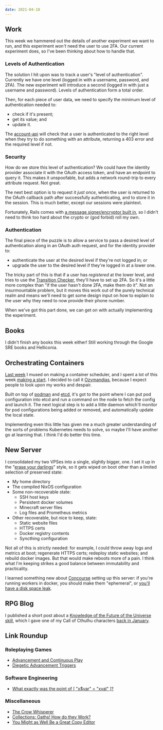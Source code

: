 ```yaml
---
date: 2021-04-18
---
```


## Work

This week we hammered out the details of another experiment we want to
run, and this experiment *won't* need the user to use 2FA.  Our
current experiment does, so I've been thinking about how to handle
that.

### Levels of Authentication

The solution I hit upon was to track a user's "level of
authentication".  Currently we have one level (logged in with a
username, password, and 2FA).  The new experiment will introduce a
second (logged in with just a username and password).  Levels of
authentication form a total order.

Then, for each piece of user data, we need to specify the minimum
level of authentication needed to:

- check if it's present;
- get its value; and
- update it.

The [account-api][] will check that a user is authenticated to the
right level when they try to do something with an attribute, returning
a 403 error and the required level if not.

[account-api]: https://github.com/alphagov/account-api

### Security

How do we store this level of authentication?  We could have the
identity provider associate it with the OAuth access token, and have
an endpoint to query it.  This makes it unspoofable, but adds a
network round-trip to every attribute request.  Not great.

The next best option is to request it *just once*, when the user is
returned to the OAuth callback path after successfully authenticating,
and to store it in the session.  This is much better, except our
sessions were plaintext.

Fortunately, Rails comes with [a message signer/encryptor built in][],
so I didn't need to think too hard about the crypto or (god forbid)
roll my own.

[a message signer/encryptor built in]: https://apidock.com/rails/ActiveSupport/MessageEncryptor

### Authentication

The final piece of the puzzle is to allow a service to pass a desired
level of authentication along in an OAuth auth request, and for the
identity provider to:

- authenticate the user at the desired level if they're not logged in;
  or
- upgrade the user to the desired level if they're logged in at a
  lower one.

The tricky part of this is that if a user has *registered* at the
lower level, and tries to use the [Transition Checker][], they'll have
to set up 2FA.  So it's a little more complex than "if the user hasn't
done 2FA, make them do it".  Not an insurmountable problem, but it
moves this work out of the purely technical realm and means we'll need
to get some design input on how to explain to the user why they need
to now provide their phone number.

When we've got this part done, we can get on with actually
implementing the experiment.

[Transition Checker]: https://www.gov.uk/transition-check/questions


## Books

I didn't finish any books this week either!  Still working through the
Google SRE books and Helliconia.


## Orchestrating Containers

[Last week][] I mused on making a container scheduler, and I spent a
lot of this week [making a start][].  I decided to call it
[Ozymandias][], because I expect people to look upon my works and
despair.

Built on top of [podman][] and [etcd][], it's got to the point where I
can put pod configuration into etcd and run a command on the node to
fetch the config and launch it.  The next logical step is to add a
little daemon which'll monitor for pod configurations being added or
removed, and automatically update the local state.

Implementing even this little has given me a much greater
understanding of the sorts of problems Kubernetes needs to solve, so
maybe I'll have another go at learning that.  I think I'd do better
this time.

[Last week]: weeknotes-134.html
[making a start]: https://github.com/barrucadu/ozymandias
[Ozymandias]: https://en.wikipedia.org/wiki/Ozymandias
[podman]: https://podman.io/
[etcd]: https://etcd.io/


## New Server

I consolidated my two VPSes into a single, slightly bigger, one.  I
set it up in the "[erase your darlings][]" style, so it gets wiped on
boot other than a limited selection of preserved state:

- My home directory
- The compiled NixOS configuration
- Some non-recoverable state:
  - SSH host keys
  - Persistent docker volumes
  - Minecraft server files
  - Log files and Prometheus metrics
- Other recoverable, but nice to keep, state:
  - Static website files
  - HTTPS certs
  - Docker registry contents
  - Syncthing configuration

Not all of this is strictly needed: for example, I could throw away
logs and metrics at boot; regenerate HTTPS certs; redeploy static
websites; and rebuild docker images.  But that would make reboots more
of a pain.  I think what I'm keeping strikes a good balance between
immutability and practicality.

I learned something new about [Concourse][] setting up this server: if
you're running workers in docker, you should make them "ephemeral", or
[you'll have a disk space leak][].

[erase your darlings]: https://grahamc.com/blog/erase-your-darlings
[Concourse]: https://concourse-ci.org/
[you'll have a disk space leak]: https://github.com/barrucadu/nixfiles/pull/12


## RPG Blog

I published a short post about a [Knowledge of the Future of the
Universe skill][], which I gave one of my Call of Cthulhu characters
[back in January][].

[Knowledge of the Future of the Universe skill]: https://www.lookwhattheshoggothdraggedin.com/post/knowledge-of-the-future-of-the-universe.html
[back in January]: weeknotes-120.html


## Link Roundup

### Roleplaying Games

- [Advancement and Continuous Play](https://dreamingdragonslayer.com/2020/06/12/advancement-and-continuous-play/)
- [Diegetic Advancement Triggers](https://dreamingdragonslayer.com/2020/06/13/diegetic-advancement-triggers/)

### Software Engineering

- [What exactly was the point of [ "x$var" = "xval" ]?](https://www.vidarholen.net/contents/blog/?p=1035)

### Miscellaneous

- [The Crow Whisperer](https://harpers.org/archive/2021/04/the-crow-whisperer-animal-communicators/)
- [Collections: Oaths! How do they Work?](https://acoup.blog/2019/06/28/collections-oaths-how-do-they-work/)
- [You Might as Well Be a Great Copy Editor](https://blog.regehr.org/archives/1471)
